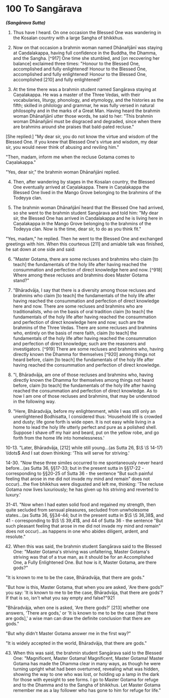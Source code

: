 # 100 To Sangārava
***(Sangārava Sutta)***

1. Thus have I heard. On one occasion the Blessed One was wandering in the Kosalan country with a large Sangha of bhikkhus.

2. Now on that occasion a brahmin woman named Dhānañjānī was staying at Caṇdalakappa, having full confidence in the Buddha, the Dhamma, and the Sangha. [^917] One time she stumbled, and [on recovering her balance] exclaimed three times: "Honour to the Blessed One, accomplished and fully enlightened! Honour to the Blessed One, accomplished and fully enlightened! Honour to the Blessed One, accomplished [210] and fully enlightened!"

3. At the time there was a brahmin student named Sangārava staying at Caṇ̣alakappa. He was a master of the Three Vedas, with their vocabularies, liturgy, phonology, and etymology, and the histories as the fifth; skilled in philology and grammar, he was fully versed in natural philosophy and in the marks of a Great Man. Having heard the brahmin woman Dhānañjānī utter those words, he said to her: "This brahmin woman Dhānañjānī must be disgraced and degraded, since when there are brahmins around she praises that bald-pated recluse."

[She replied:] "My dear sir, you do not know the virtue and wisdom of the Blessed One. If you knew that Blessed One's virtue and wisdom, my dear sir, you would never think of abusing and reviling him."

"Then, madam, inform me when the recluse Gotama comes to Caṇ̣alakappa."

"Yes, dear sir," the brahmin woman Dhānañjāni replied.

4. Then, after wandering by stages in the Kosalan country, the Blessed One eventually arrived at Caṇ̣alakappa. There in Caṇ̣alakappa the Blessed One lived in the Mango Grove belonging to the brahmins of the Todeyya clan.

5. The brahmin woman Dhānañjānī heard that the Blessed One had arrived, so she went to the brahmin student Sangārava and told him: "My dear sir, the Blessed One has arrived in Caṇdalakappa and he is living here in Caṇ̣alakappa in the Mango Grove belonging to the brahmins of the Todeyya clan. Now is the time, dear sir, to do as you think fit."

"Yes, madam," he replied. Then he went to the Blessed One and exchanged greetings with him. When this courteous [211] and amiable talk was finished, he sat down at one side and said:

6. "Master Gotama, there are some recluses and brahmins who claim [to teach] the fundamentals of the holy life after having reached the consummation and perfection of direct knowledge here and now. [^918] Where among these recluses and brahmins does Master Gotama stand?"

7. "Bhāradvāja, I say that there is a diversity among those recluses and brahmins who claim [to teach] the fundamentals of the holy life after having reached the consummation and perfection of direct knowledge here and now. There are some recluses and brahmins who are traditionalists, who on the basis of oral tradition claim [to teach] the fundamentals of the holy life after having reached the consummation and perfection of direct knowledge here and now; such are the brahmins of the Three Vedas. There are some recluses and brahmins who, entirely on the basis of mere faith, claim [to teach] the fundamentals of the holy life after having reached the consummation and perfection of direct knowledge; such are the reasoners and investigators. [^919] There are some recluses and brahmins who, having directly known the Dhamma for themselves [^920] among things not heard before, claim [to teach] the fundamentals of the holy life after having reached the consummation and perfection of direct knowledge.

8. "I, Bhāradvāja, am one of those recluses and brahmins who, having directly known the Dhamma for themselves among things not heard before, claim [to teach] the fundamentals of the holy life after having reached the consummation and perfection of direct knowledge. As to how I am one of those recluses and brahmins, that may be understood in the following way.

9. "Here, Bhāradvāja, before my enlightenment, while I was still only an unenlightened Bodhisatta, I considered thus:
'Household life is crowded and dusty; life gone forth is wide open. It is not easy while living in a home to lead the holy life utterly perfect and pure as a polished shell. Suppose I shave off my hair and beard, put on the yellow robe, and go forth from the home life into homelessness.'

10-13. "Later, Bhāradvāja, [212] while still young...(as Sutta 26, $\S \S 14-17) \ldots$ And I sat down thinking: 'This will serve for striving.'

14-30. "Now these three similes occurred to me spontaneously never heard before...(as Sutta 36, §§17-33; but in the present sutta in §§17-22 - corresponding to §§20-25 of Sutta 36 - the sentence "But such painful feeling that arose in me did not invade my mind and remain" does not occur)...the five bhikkhus were disgusted and left me, thinking: 'The recluse Gotama now lives luxuriously; he has given up his striving and reverted to luxury.'

31-41. "Now when I had eaten solid food and regained my strength, then quite secluded from sensual pleasures, secluded from unwholesome states...(as Sutta 36, §§34-44; but in the present sutta in $\S \S 36,38$, and 41 - corresponding to $\S \S 39,41$, and 44 of Sutta 36 - the sentence "But such pleasant feeling that arose in me did not invade my mind and remain" does not occur)...as happens in one who abides diligent, ardent, and resolute."

42. When this was said, the brahmin student Sangārava said to the Blessed One: "Master Gotama's striving was unfaltering, Master Gotama's striving was that of a true man, as it should be for an Accomplished One, a Fully Enlightened One. But how is it, Master Gotama, are there gods?"

"It is known to me to be the case, Bhāradvāja, that there are gods."

"But how is this, Master Gotama, that when you are asked, 'Are there gods?' you say: 'It is known to me to be the case, Bhāradvāja, that there are gods'? If that is so, isn't what you say empty and false?"921

"Bhāradvāja, when one is asked, 'Are there gods?' [213] whether one answers, 'There are gods,' or 'It is known to me to be the case [that there are gods],' a wise man can draw the definite conclusion that there are gods."

"But why didn't Master Gotama answer me in the first way?"

"It is widely accepted in the world, Bhāradvāja, that there are gods."

43. When this was said, the brahmin student Sangārava said to the Blessed One: "Magnificent, Master Gotama! Magnificent, Master Gotama! Master Gotama has made the Dhamma clear in many ways, as though he were turning upright what had been overturned, revealing what was hidden, showing the way to one who was lost, or holding up a lamp in the dark for those with eyesight to see forms. I go to Master Gotama for refuge and to the Dhamma and to the Sangha of bhikkhus. Let Master Gotama remember me as a lay follower who has gone to him for refuge for life."